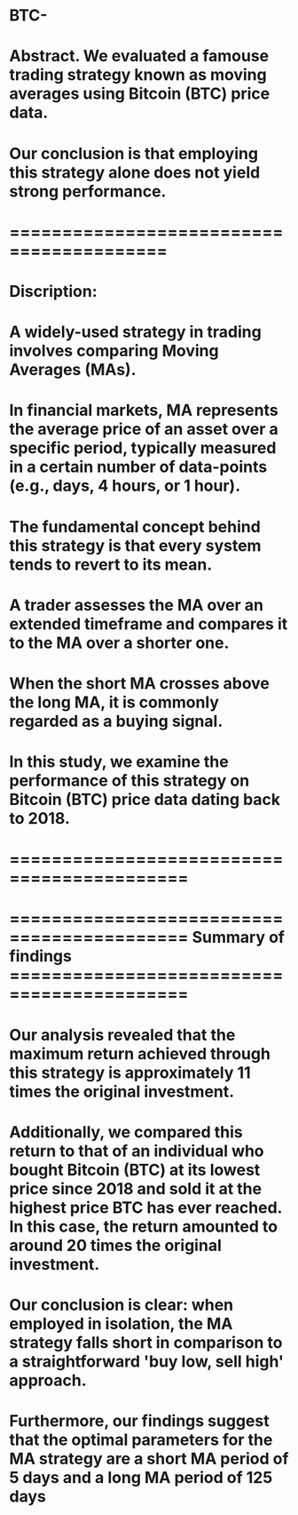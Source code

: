 # BTC-

# Abstract. We evaluated a famouse trading strategy known as moving averages using Bitcoin (BTC) price data. 
# Our conclusion is that employing this strategy alone does not yield strong performance.

# =========================================

# Discription: 

# A widely-used strategy in trading involves comparing Moving Averages (MAs). 

# In financial markets, MA represents the average price of an asset over a specific period, typically measured in a certain number of data-points (e.g., days, 4 hours, or 1 hour).

# The fundamental concept behind this strategy is that every system tends to revert to its mean.

# A trader assesses the MA over an extended timeframe and compares it to the MA over a shorter one.

# When the short MA crosses above the long MA, it is commonly regarded as a buying signal.

# In this study, we examine the performance of this strategy on Bitcoin (BTC) price data dating back to 2018.

# ===========================================


# =========================================== Summary of findings ===========================================

# Our analysis revealed that the maximum return achieved through this strategy is approximately 11 times the original investment.

# Additionally, we compared this return to that of an individual who bought Bitcoin (BTC) at its lowest price since 2018 and sold it at the highest price BTC has ever reached. In this case, the return amounted to around 20 times the original investment.

# Our conclusion is clear: when employed in isolation, the MA strategy falls short in comparison to a straightforward 'buy low, sell high' approach.

# Furthermore, our findings suggest that the optimal parameters for the MA strategy are a short MA period of 5 days and a long MA period of 125 days
